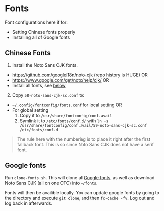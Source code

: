 # Fonts

Font configurations here if for:

  - Setting Chinese fonts properly
  - Installing all of Google fonts

## Chinese Fonts

1. Install the Noto Sans CJK fonts.
  - https://github.com/googlei18n/noto-cjk (repo history is HUGE) OR
  - https://www.google.com/get/noto/help/cjk/ OR
  - Install all fonts, see [below](#google-fonts)
2. Copy `58-noto-sans-cjk-sc.conf` to:
  - `~/.config/fontconfig/fonts.conf` for local setting OR
  - For global setting
    1. Copy it to `/usr/share/fontconfig/conf.avail`
    2. Symlink it to `/etc/fonts/conf.d/` with `ln -s /usr/share/fontconfig/conf.avail/59-noto-sans-cjk-sc.conf /etc/fonts/conf.d`

> The rule here with the numbering is to place it right after the first fallback font. This is so since Noto Sans CJK does not have a serif font.

## Google fonts

Run `clone-fonts.sh`. This will clone all [Google fonts](https://github.com/google/fonts), as well as download Noto Sans CJK (all on one OTC) into `~/fonts`.

Fonts will then be availible locally. You can update google fonts by going to the directory and execute `git clone`, and then `fc-cache -fv`. Log out and log back in afterwards.
